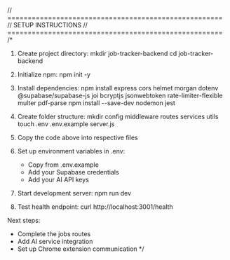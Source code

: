 
// =====================================================
// SETUP INSTRUCTIONS
// =====================================================
/*
1. Create project directory:
   mkdir job-tracker-backend
   cd job-tracker-backend

2. Initialize npm:
   npm init -y

3. Install dependencies:
   npm install express cors helmet morgan dotenv @supabase/supabase-js joi bcryptjs jsonwebtoken rate-limiter-flexible multer pdf-parse
   npm install --save-dev nodemon jest

4. Create folder structure:
   mkdir config middleware routes services utils
   touch .env .env.example server.js

5. Copy the code above into respective files

6. Set up environment variables in .env:
   - Copy from .env.example
   - Add your Supabase credentials
   - Add your AI API keys

7. Start development server:
   npm run dev

8. Test health endpoint:
   curl http://localhost:3001/health

Next steps:
- Complete the jobs routes
- Add AI service integration
- Set up Chrome extension communication
*/
